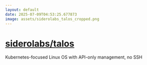 ```yaml
---
layout: default
date: 2025-07-09T04:53:25.677873
image: assets/siderolabs_talos_cropped.png
---
```


# [siderolabs/talos](https://github.com/siderolabs/talos)

Kubernetes-focused Linux OS with API-only management, no SSH
